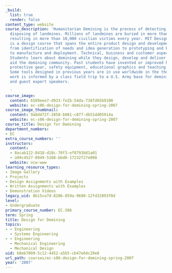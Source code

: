 ```yaml
---
_build:
  list: true
  render: false
content_type: website
course_description: 'Humanitarian Demining is the process of detecting, removing and
  disposing of landmines. Millions of landmines are buried in more than 80 countries
  resulting in more than 10,000 civilian victims every year. MIT Design for Demining
  is a design course that spans the entire product design and development process
  from identification of needs and idea generation to prototyping and blast testing
  to manufacture and deployment. Technical, business and customer aspects are addressed.
  Students learn about demining while they design, develop and deliver devices to
  aid the demining community. Past students have invented or improved hand tools,
  protective gear, safety equipment, educational graphics and teaching materials.
  Some tools designed in previous years are in use worldwide in the thousands. Course
  work is informed by a class field trip to a U.S. Army base for demining training
  and guest expert speakers.

  '
course_image:
  content: 6589eee7-d933-fe2b-54da-738fd65b9100
  website: ec-s06-design-for-demining-spring-2007
course_image_thumbnail:
  content: 9a8d472f-2858-b081-c077-db51dd05914a
  website: ec-s06-design-for-demining-spring-2007
course_title: Design for Demining
department_numbers:
- EC
extra_course_numbers: ''
instructors:
  content:
  - 8acab122-8418-d18c-70f3-ef8793b81a01
  - a99c4527-0949-5168-bbd6-17232f27e098
  website: ocw-www
learning_resource_types:
- Image Gallery
- Projects
- Design Assignments with Examples
- Written Assignments with Examples
- Demonstration Videos
legacy_uid: 8b15ce7d-8206-859a-9698-12fd32893f0d
level:
- Undergraduate
primary_course_number: EC.S06
term: Spring
title: Design for Demining
topics:
- - Engineering
  - Systems Engineering
- - Engineering
  - Mechanical Engineering
  - Mechanical Design
uid: 68eb7009-5c12-4452-a5b5-cb47e64c29e8
url_path: courses/ec-s06-design-for-demining-spring-2007
year: '2007'
---
```

